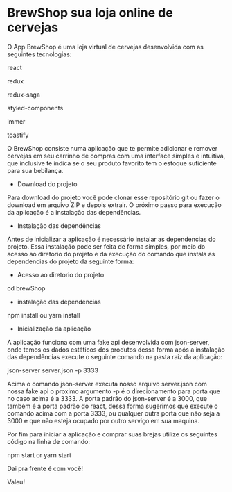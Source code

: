 # BrewShop sua loja online de cervejas

O App BrewShop é uma loja virtual de cervejas desenvolvida com as seguintes tecnologias:

react

redux

redux-saga

styled-components

immer

toastify

O BrewShop consiste numa aplicação que te permite adicionar e remover cervejas em seu carrinho de compras com uma interface simples e intuitiva, que inclusive te indica se o seu produto favorito tem o estoque suficiente para sua bebilança.

- Download do projeto

Para download do projeto você pode clonar esse repositório git ou fazer o download em arquivo ZIP e depois extrair. O próximo passo para execução da aplicação é a instalação das dependências.

- Instalação das dependências

Antes de inicializar a aplicação é necessário instalar as dependencias do projeto. Essa instalação pode ser feita de forma simples, por meio do acesso ao diretorio do projeto e da execução do comando que instala as dependencias do projeto da seguinte forma:

- Acesso ao diretorio do projeto

cd brewShop

- instalação das dependencias

npm install ou yarn install

- Inicialização da aplicação

A aplicação funciona com uma fake api desenvolvida com json-server, onde temos os dados estáticos dos produtos dessa forma após a instalação das dependências execute o seguinte comando na pasta raiz da aplicação:

json-server server.json -p 3333

Acima o comando json-server executa nosso arquivo server.json com nossa fake api o proximo argumento -p é o direcionamento para porta que no caso acima é a 3333. A porta padrão do json-server é a 3000, que também é a porta padrão do react, dessa forma sugerimos que execute o comando acima com a porta 3333, ou qualquer outra porta que não seja a 3000 e que não esteja ocupado por outro serviço em sua maquina.

Por fim para iniciar a aplicação e comprar suas brejas utilize os seguintes código na linha de comando:

npm start or yarn start

Dai pra frente é com você!

Valeu!
